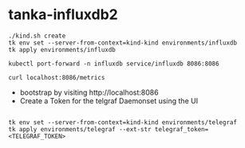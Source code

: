 # tanka-influxdb2

```
./kind.sh create
tk env set --server-from-context=kind-kind environments/influxdb
tk apply environments/influxdb

kubectl port-forward -n influxdb service/influxdb 8086:8086

curl localhost:8086/metrics
```

* bootstrap by visiting http://localhost:8086
* Create a Token for the telgraf Daemonset using the UI 

```

tk env set --server-from-context=kind-kind environments/telegraf
tk apply environments/telegraf --ext-str telegraf_token=<TELEGRAF_TOKEN>
```

